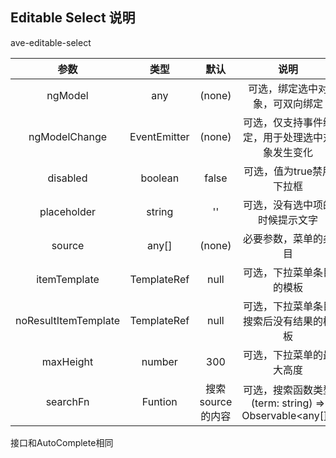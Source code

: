 
## Editable Select 说明

ave-editable-select

| 参数                  | 类型          | 默认            |   说明                                                |
| :-------------------: | :----------: | :-------------: | :--------------------------------------------------: |
| ngModel               | any          | (none)          | 可选，绑定选中对象，可双向绑定                           |
| ngModelChange         | EventEmitter | (none)          | 可选，仅支持事件绑定，用于处理选中对象发生变化            |
| disabled              | boolean      | false           | 可选，值为true禁用下拉框                                |
| placeholder           | string       | ''              | 可选，没有选中项的时候提示文字                           |
| source                | any[]        | (none)          | 必要参数，菜单的条目                                    |
| itemTemplate          | TemplateRef  | null            | 可选，下拉菜单条目的模板                                 |
| noResultItemTemplate  | TemplateRef  | null            | 可选，下拉菜单条目搜索后没有结果的模板                    |
| maxHeight             | number       | 300             | 可选，下拉菜单的最大高度                                 |
| searchFn              | Funtion      | 搜索source的内容 | 可选，搜索函数类型 (term: string) => Observable<any[]>  |

接口和AutoComplete相同

